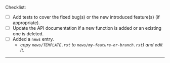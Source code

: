 Checklist:

- [ ] Add tests to cover the fixed bug(s) or the new introduced feature(s) (if appropriate).
- [ ] Update the API documentation if a new function is added or an existing one is deleted.
- [ ] Added a `news` entry.
  - _copy `news/TEMPLATE.rst` to `news/my-feature-or-branch.rst`) and edit it._

---

